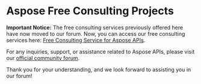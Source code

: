 # Aspose Free Consulting Projects

**Important Notice:** The free consulting services previously offered here have now moved to our forum. Now, you can access our free consulting services here: [Free Consulting Service for Aspose APIs](https://forum.aspose.com/c/free-consulting/52).

For any inquiries, support, or assistance related to Aspose APIs, please visit our [official community forum](https://forum.aspose.com/).

Thank you for your understanding, and we look forward to assisting you in our forum!
